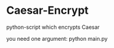 # Caesar-Encrypt
python-script which encrypts Caesar


you need one argument:
  python main.py <whatever-you-want-to-encrypt>

